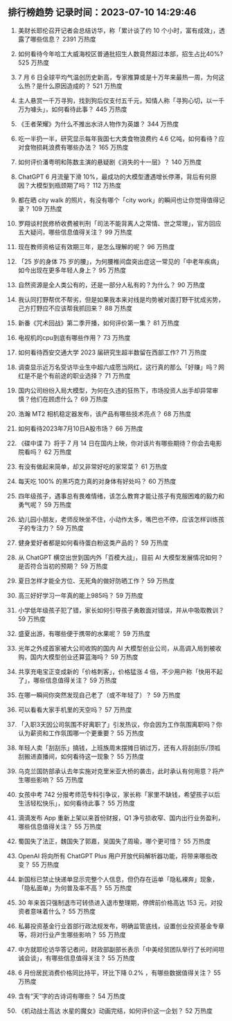 
## 排行榜趋势 记录时间：2023-07-10 14:29:46
  
  1. 美财长耶伦召开记者会总结访华，称「累计谈了约 10 个小时，富有成效」，透露了哪些信息？ 2391 万热度
    
  2. 如何看待今年哈工大威海校区普通批招生人数竟然超过本部，招生占比40%? 525 万热度
    
  3. 7 月 6 日全球平均气温创历史新高，专家推算或是十万年来最热一周，为何这么热？是什么原因造成的？ 521 万热度
    
  4. 主人悬赏一千万寻狗，找到狗后仅支付五千元，知情人称「寻狗心切，以一千万为噱头」，如何看待此事？ 445 万热度
    
  5. 《王者荣耀》为什么不推出水浒人物作为英雄？ 344 万热度
    
  6. 吃一半扔一半，研究显示每年我国七大类食物浪费约 4.6 亿吨，如何看待？应对食物损耗浪费有哪些办法？ 165 万热度
    
  7. 如何评价潘粤明和陈数主演的悬疑剧《消失的十一层》？ 140 万热度
    
  8. ChatGPT 6 月流量下滑 10%，最成功的大模型遭遇增长停滞，背后有何原因？大模型到瓶颈期了吗？ 112 万热度
    
  9. 都在晒 city walk 的照片，有没有哪个「city work」的瞬间也让你觉得值得记录？ 109 万热度
    
  10. 罗翔谈村民修桥收费被判刑「司法不能背离人之常情、世之常理」，官方回应五大疑问，哪些信息值得关注？ 99 万热度
    
  11. 现在教师资格证有效期三年，是怎么理解的呢？ 96 万热度
    
  12. 「25 岁的身体 75 岁的腰」，为何腰椎间盘突出症这一常见的「中老年疾病」如今出现在更多年轻人身上？ 95 万热度
    
  13. 自然资源是全人类公有的，还是一部分人私有的？为什么？ 90 万热度
    
  14. 我认同打野帮优不帮劣，但是如果我本来对线是均势被对面打野干扰成劣势，己方打野应不应该帮我抓回来？ 88 万热度
    
  15. 新番《咒术回战》第二季开播，如何评价第一集？ 81 万热度
    
  16. 电视机的cpu到底有哪些作用？ 73 万热度
    
  17. 如何看待西安交通大学 2023 届研究生超半数留在西部工作? 71 万热度
    
  18. 调查显示近万名受访毕业生中超六成愿当网红，这行真的那么「好赚」吗？网红是不是个有前途的职业选择？ 71 万热度
    
  19. 国内公司纷纷入局大模型，为何在久违的狂热下，市场投资人出手却异常审慎？他们在顾虑什么？ 69 万热度
    
  20. 浩瀚 MT2 相机稳定器发布，该产品有哪些技术亮点？ 68 万热度
    
  21. 如何看待2023年7月10日A股市场？ 66 万热度
    
  22. 《碟中谍 7》将于 7 月 14 日在国内上映，你对该片有哪些期待？你会去电影院看吗？ 62 万热度
    
  23. 有没有做起来简单，却又非常好吃的家常菜？ 61 万热度
    
  24. 每天吃 100% 的黑巧克力真的对身体有好处吗？ 60 万热度
    
  25. 四年级孩子，遇事总有畏难情绪，该怎么教育才能让孩子有克服困难的毅力和勇气呢？ 59 万热度
    
  26. 幼儿园小朋友，老师反映坐不住，小动作太多，嘴巴也不停，应该怎样训练孩子的专注力？ 59 万热度
    
  27. 健身爱好者都是如何看待蛋白粉这类产品的？ 59 万热度
    
  28. 从 ChatGPT 横空出世到国内外「百模大战」，目前 AI 大模型发展情况如何？是否符合当初的预期？ 59 万热度
    
  29. 夏日怎样才能全方位、无死角的做好防晒工作？ 59 万热度
    
  30. 高三好好学习一年真的能上985吗？ 59 万热度
    
  31. 小学低年级孩子犯了错，家长如何引导孩子勇敢面对错误，并从中吸取教训？ 59 万热度
    
  32. 盛夏出游，有哪些便于携带的水果呢？ 59 万热度
    
  33. 光年之外成首家被大公司收购的国内 AI 大模型创业公司，从高调入局到被收购，国内大模型创业还算蓝海吗？ 59 万热度
    
  34. 共享充电宝正变成新的「价格刺客」，价格猛涨 4 倍，不少用户称「快用不起了」，哪些信息值得关注？ 59 万热度
    
  35. 在哪一瞬间你突然发现自己老了（或不年轻了）？ 59 万热度
    
  36. 可以看看大家手机里的天空吗？ 57 万热度
    
  37. 「入职3天因公司氛围不好离职了」引发热议，你会因为工作氛围离职吗？你认为薪资和工作氛围哪一个更重要？ 55 万热度
    
  38. 年轻人卖「刮刮乐」搞钱，上班族周末摆摊日销过万，还有人将刮刮乐/顶呱刮搬进直播间，如何看待这一现象？ 55 万热度
    
  39. 乌克兰国防部承认去年实施对克里米亚大桥的袭击，此时承认有何用意？将产生哪些影响？ 55 万热度
    
  40. 女孩中考 742 分报考师范专科引争议，家长称「家里不缺钱，希望孩子以后生活轻松快乐」，如何看待此事？ 55 万热度
    
  41. 滴滴发布 App 重新上架以来首份财报，Q1 净亏损收窄、国内出行业务盈利，哪些信息值得关注？ 55 万热度
    
  42. 蜀国失了法正，魏国失了郭嘉，吴国失了周瑜，哪个更可惜？ 55 万热度
    
  43. OpenAI 将向所有 ChatGPT Plus 用户开放代码解析器功能，将带来哪些改变？ 55 万热度
    
  44. 新国标已禁止快递单显示完整个人信息，但仍存在运单「隐私裸奔」现象，「隐私面单」为何普及率不高？ 55 万热度
    
  45. 30 年来首只强制退市可转债进入退市整理期，停牌前价格高达 153 元，对投资者意味着什么？ 55 万热度
    
  46. 私募投资基金行业首部行政法规发布，明确监管底线，设置创业投资基金专章等，将对行业产生哪些影响？ 55 万热度
    
  47. 中方就耶伦访华答记者问，财政部副部长表示「中美经贸团队举行了长时间坦诚会谈」，有哪些信息值得关注？ 55 万热度
    
  48. 6 月份居民消费价格同比持平，环比下降 0.2% ，有哪些数据值得关注？ 55 万热度
    
  49. 含有“天”字的古诗词有哪些？ 54 万热度
    
  50. 《机动战士高达 水星的魔女》动画完结，如何评价这一企划？ 52 万热度
    